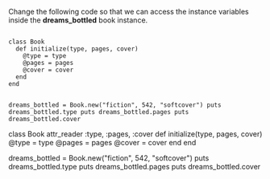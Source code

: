 Change the following code so
that we can access the
instance variables inside
the **dreams_bottled** book instance.

<Editor lang="ruby" type="exercise">
<code>
class Book
  def initialize(type, pages, cover)
    @type = type
    @pages = pages
    @cover = cover
  end
end

dreams_bottled = Book.new("fiction", 542, "softcover")
puts dreams_bottled.type
puts dreams_bottled.pages
puts dreams_bottled.cover
</code>

<solution>
class Book
  attr_reader :type, :pages, :cover
  def initialize(type, pages, cover)
    @type = type
    @pages = pages
    @cover = cover
  end
end

dreams_bottled = Book.new("fiction", 542, "softcover")
puts dreams_bottled.type
puts dreams_bottled.pages
puts dreams_bottled.cover
</solution>
</Editor>